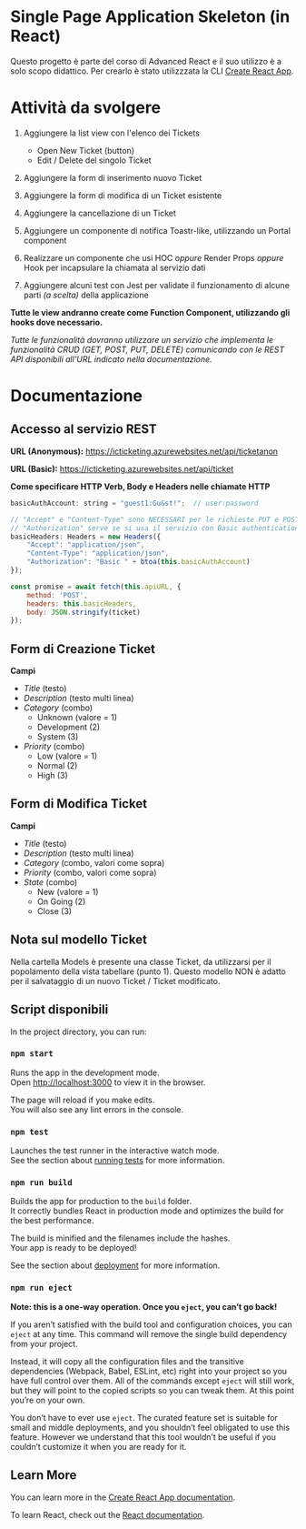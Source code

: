 # Single Page Application Skeleton (in React)
Questo progetto è parte del corso di Advanced React e il suo utilizzo è a solo scopo didattico.
Per crearlo è stato utilizzzata la CLI [Create React App](https://github.com/facebook/create-react-app).

# Attività da svolgere
1. Aggiungere la list view con l'elenco dei Tickets
	- Open New Ticket (button)
	- Edit / Delete del singolo Ticket

2. Aggiungere la form di inserimento nuovo Ticket

3. Aggiungere la form di modifica di un Ticket esistente

4. Aggiungere la cancellazione di un Ticket

5. Aggiungere un componente di notifica Toastr-like, utilizzando un Portal component

6. Realizzare un componente che usi HOC *oppure* Render Props *oppure* Hook per incapsulare 
la chiamata al servizio dati

7. Aggiungere alcuni test con Jest per validate il funzionamento di alcune parti 
*(a scelta)* della applicazione 


**Tutte le view andranno create come Function Component, 
utilizzando gli hooks dove necessario.**

*Tutte le funzionalità dovranno utilizzare un servizio che 
implementa le funzionalità CRUD (GET, POST, PUT, DELETE) 
comunicando con le REST API disponibili all'URL indicato 
nella documentazione.*

# Documentazione
## Accesso al servizio REST
**URL (Anonymous):** https://icticketing.azurewebsites.net/api/ticketanon

**URL (Basic):** https://icticketing.azurewebsites.net/api/ticket

**Come specificare HTTP Verb, Body e Headers nelle chiamate HTTP**
```js
basicAuthAccount: string = "guest1:Gu&st!";  // user:password

// "Accept" e "Content-Type" sono NECESSARI per le richieste PUT e POST
// "Authorization" serve se si usa il servizio con Basic authentication
basicHeaders: Headers = new Headers({
    "Accept": "application/json",
    "Content-Type": "application/json",
    "Authorization": "Basic " + btoa(this.basicAuthAccount)
});

const promise = await fetch(this.apiURL, { 
    method: 'POST',
    headers: this.basicHeaders,
    body: JSON.stringify(ticket)
});
```

## Form di Creazione Ticket
**Campi**
- *Title* (testo)
- *Description* (testo multi linea)
- *Category* (combo)
    - Unknown (valore = 1)
    - Development (2)
    - System (3)
- *Priority* (combo)
    - Low (valore = 1)
    - Normal (2)
    - High (3)

## Form di Modifica Ticket
**Campi**
- *Title* (testo)
- *Description* (testo multi linea)
- *Category* (combo, valori come sopra)
- *Priority* (combo, valori come sopra)
- *State* (combo)
    - New (valore = 1)
    - On Going (2)
    - Close (3)

## Nota sul modello Ticket
Nella cartella Models è presente una classe Ticket, da utilizzarsi per il popolamento della vista tabellare (punto 1). Questo modello NON è adatto per il salvataggio di un nuovo Ticket / Ticket modificato.

## Script disponibili

In the project directory, you can run:

### `npm start`

Runs the app in the development mode.<br>
Open [http://localhost:3000](http://localhost:3000) to view it in the browser.

The page will reload if you make edits.<br>
You will also see any lint errors in the console.

### `npm test`

Launches the test runner in the interactive watch mode.<br>
See the section about [running tests](https://facebook.github.io/create-react-app/docs/running-tests) for more information.

### `npm run build`

Builds the app for production to the `build` folder.<br>
It correctly bundles React in production mode and optimizes the build for the best performance.

The build is minified and the filenames include the hashes.<br>
Your app is ready to be deployed!

See the section about [deployment](https://facebook.github.io/create-react-app/docs/deployment) for more information.

### `npm run eject`

**Note: this is a one-way operation. Once you `eject`, you can’t go back!**

If you aren’t satisfied with the build tool and configuration choices, you can `eject` at any time. This command will remove the single build dependency from your project.

Instead, it will copy all the configuration files and the transitive dependencies (Webpack, Babel, ESLint, etc) right into your project so you have full control over them. All of the commands except `eject` will still work, but they will point to the copied scripts so you can tweak them. At this point you’re on your own.

You don’t have to ever use `eject`. The curated feature set is suitable for small and middle deployments, and you shouldn’t feel obligated to use this feature. However we understand that this tool wouldn’t be useful if you couldn’t customize it when you are ready for it.

## Learn More

You can learn more in the [Create React App documentation](https://facebook.github.io/create-react-app/docs/getting-started).

To learn React, check out the [React documentation](https://reactjs.org/).
